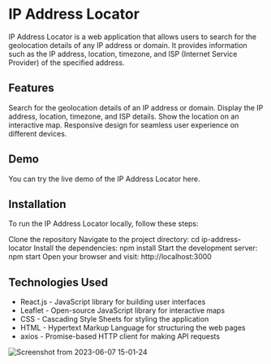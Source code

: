 # IP Address Locator

IP Address Locator is a web application that allows users to search for the geolocation details of any IP address or domain. It provides information such as the IP address, location, timezone, and ISP (Internet Service Provider) of the specified address.

## Features
Search for the geolocation details of an IP address or domain.
Display the IP address, location, timezone, and ISP details.
Show the location on an interactive map.
Responsive design for seamless user experience on different devices.

## Demo
You can try the live demo of the IP Address Locator here.

## Installation
To run the IP Address Locator locally, follow these steps:

Clone the repository
Navigate to the project directory: cd ip-address-locator
Install the dependencies: npm install
Start the development server: npm start
Open your browser and visit: http://localhost:3000

## Technologies Used
- React.js - JavaScript library for building user interfaces
- Leaflet - Open-source JavaScript library for interactive maps
- CSS - Cascading Style Sheets for styling the application
- HTML - Hypertext Markup Language for structuring the web pages
- axios - Promise-based HTTP client for making API requests


![Screenshot from 2023-06-07 15-01-24](https://github.com/deksa89/IP-Address-Locator/assets/89583742/2d4cb7e8-b502-47aa-aa6d-8742374bbf8c)
